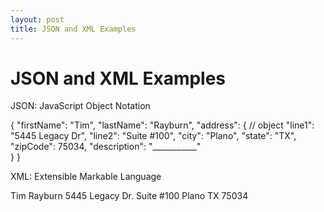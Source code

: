 ```yaml
---
layout: post
title: JSON and XML Examples
---
```


# JSON and XML Examples

JSON: JavaScript Object Notation

{
"firstName": "Tim",
"lastName": "Rayburn",
"address": {   // object
"line1": "5445 Legacy Dr",
"line2": "Suite #100",
"city": "Plano",
"state": "TX",
"zipCode": 75034,
"description": "___________"     
 } 
}

XML: Extensible Markable Language

<PersonInfor> 
<Name>Tim Rayburn</Name>
<StreetName>5445 Legacy Dr. Suite #100</StreetName>
<City>Plano</City> 
<State>TX</State>
<ZipCode>75034</ZipCode>
</PersonInfor>
